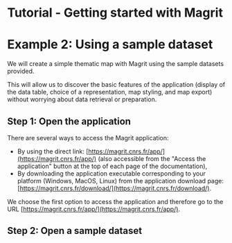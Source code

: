 # Tutorial - Getting started with Magrit
# Example 2: Using a sample dataset

We will create a simple thematic map with Magrit using the sample datasets provided.

This will allow us to discover the basic features of the application (display of the data table, choice of a representation, map styling, and map export)
without worrying about data retrieval or preparation.

## Step 1: Open the application

There are several ways to access the Magrit application:
- By using the direct link: [https://magrit.cnrs.fr/app/](https://magrit.cnrs.fr/app/) (also accessible from the "Access the application" button at the top of each page of the documentation),
- By downloading the application executable corresponding to your platform (Windows, MacOS, Linux) from the application download page: [https://magrit.cnrs.fr/download/](https://magrit.cnrs.fr/download/).

We choose the first option to access the application and therefore go to the URL [https://magrit.cnrs.fr/app/](https://magrit.cnrs.fr/app/).

<!-- Put a screenshot of the application's home page -->

## Step 2: Open a sample dataset